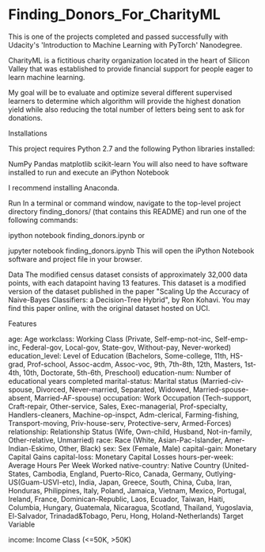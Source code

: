 # Finding_Donors_For_CharityML

This is one of the projects completed and passed successfully with Udacity's 'Introduction to Machine Learning with PyTorch' Nanodegree.

CharityML is a fictitious charity organization located in the heart of Silicon Valley 
that was established to provide financial support for people eager to learn machine learning. 

My goal will be to evaluate and optimize several different supervised learners to determine which algorithm 
will provide the highest donation yield while also reducing the total number of letters being sent to ask for donations.

Installations

This project requires Python 2.7 and the following Python libraries installed:

NumPy
Pandas
matplotlib
scikit-learn
You will also need to have software installed to run and execute an iPython Notebook

I recommend installing Anaconda.

Run
In a terminal or command window, navigate to the top-level project directory finding_donors/ (that contains this README) and run one of the following commands:

ipython notebook finding_donors.ipynb
or

jupyter notebook finding_donors.ipynb
This will open the iPython Notebook software and project file in your browser.

Data
The modified census dataset consists of approximately 32,000 data points, with each datapoint having 13 features. This dataset is a modified version of the dataset published in the paper "Scaling Up the Accuracy of Naive-Bayes Classifiers: a Decision-Tree Hybrid", by Ron Kohavi. You may find this paper online, with the original dataset hosted on UCI.

Features

age: Age
workclass: Working Class (Private, Self-emp-not-inc, Self-emp-inc, Federal-gov, Local-gov, State-gov, Without-pay, Never-worked)
education_level: Level of Education (Bachelors, Some-college, 11th, HS-grad, Prof-school, Assoc-acdm, Assoc-voc, 9th, 7th-8th, 12th, Masters, 1st-4th, 10th, Doctorate, 5th-6th, Preschool)
education-num: Number of educational years completed
marital-status: Marital status (Married-civ-spouse, Divorced, Never-married, Separated, Widowed, Married-spouse-absent, Married-AF-spouse)
occupation: Work Occupation (Tech-support, Craft-repair, Other-service, Sales, Exec-managerial, Prof-specialty, Handlers-cleaners, Machine-op-inspct, Adm-clerical, Farming-fishing, Transport-moving, Priv-house-serv, Protective-serv, Armed-Forces)
relationship: Relationship Status (Wife, Own-child, Husband, Not-in-family, Other-relative, Unmarried)
race: Race (White, Asian-Pac-Islander, Amer-Indian-Eskimo, Other, Black)
sex: Sex (Female, Male)
capital-gain: Monetary Capital Gains
capital-loss: Monetary Capital Losses
hours-per-week: Average Hours Per Week Worked
native-country: Native Country (United-States, Cambodia, England, Puerto-Rico, Canada, Germany, Outlying-US(Guam-USVI-etc), India, Japan, Greece, South, China, Cuba, Iran, Honduras, Philippines, Italy, Poland, Jamaica, Vietnam, Mexico, Portugal, Ireland, France, Dominican-Republic, Laos, Ecuador, Taiwan, Haiti, Columbia, Hungary, Guatemala, Nicaragua, Scotland, Thailand, Yugoslavia, El-Salvador, Trinadad&Tobago, Peru, Hong, Holand-Netherlands)
Target Variable

income: Income Class (<=50K, >50K)

